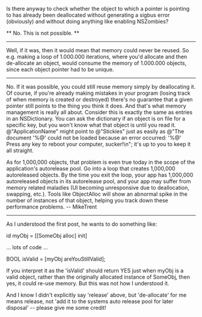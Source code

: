 Is there anyway to check whether the object to which a pointer is pointing to has already been deallocated without generating a sigbus error (obviously) and without doing anything like enabling NSZombies?

**
No. This is not possible.
**

----

Well, if it was, then it would mean that memory could never be reused. So e.g. making a loop of 1.000.000 iterations, where you'd allocate and then de-allocate an object, would consume the memory of 1.000.000 objects, since each object pointer had to be unique.

----

No. If it was possible, you could still reuse memory simply by deallocating it. Of course, if you're already making mistakes in your program (losing track of when memory is created or destroyed) there's no guarantee that a given pointer still points to the thing you think it does. And that's what memory management is really all about. Consider this is exactly the same as entries in an NSDictionary. You can ask the dictionary if an object is on file for a specific key, but you won't know what that object is until you read it. @"ApplicationName" might point to @"Stickies" just as easily as @"The document '%@' could not be loaded because an error occurred: '%@' Press any key to reboot your computer, sucker!\n"; it's up to you to keep it all straight.

As for 1,000,000 objects, that problem is even true today in the scope of the application's autorelease pool. Go into a loop that creates 1,000,000 autoreleased objects. By the time you exit the loop, your app has 1,000,000 autoreleased objects in its autorelease pool, and your app may suffer from memory related maladies (UI becoming unresponsive due to deallocation, swapping, etc.). Tools like ObjectAlloc will show an abnormal spike in the number of instances of that object, helping you track down these performance problems. -- MikeTrent

----

As I understood the first post, he wants to do something like:

id myObj = [[SomeObj alloc] init]

... lots of code ...

BOOL isValid = [myObj areYouStillValid];

If you interpret it as the 'isValid' should return YES just when myObj is a valid object, rather than the originally allocated instance of SomeObj, then yes, it could re-use memory. But this was not how I understood it.

And I know I didn't explicitly say 'release' above, but 'de-allocate' for me means release, not 'add it to the systems auto release pool for later disposal' -- please give me some credit!
